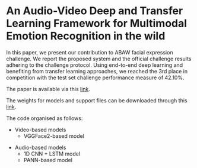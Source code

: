 # An Audio-Video Deep and Transfer Learning Framework for Multimodal Emotion Recognition in the wild
In this paper, we present our contribution to ABAW facial expression challenge. We report the proposed system and the official challenge results adhering to the challenge protocol. Using end-to-end deep learning and benefiting from transfer learning approaches, we reached the 3rd place in competition with the test set challenge performance measure of 42.10%.

The paper is available via this [link](https://arxiv.org/abs/2010.03692).

The weights for models and support files can be downloaded through this [link](https://drive.google.com/drive/folders/1Sw_Zgp0rCKEVVlH0bjUXESn3QMpBRds-?usp=sharing).

The code organised as follows:
- Video-based models
  + VGGFace2-based model
+ Audio-based models
  + 1D CNN + LSTM model
  + PANN-based model

